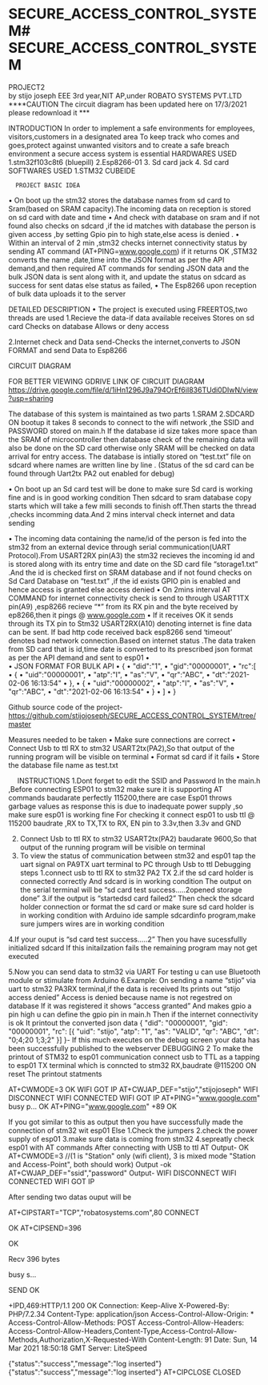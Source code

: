 # SECURE_ACCESS_CONTROL_SYSTEM# SECURE_ACCESS_CONTROL_SYSTEM
PROJECT2                                                
                                                                                                                                         by   stijo joseph 
                                                                 EEE 3rd year,NIT AP,under ROBATO SYSTEMS PVT.LTD
****CAUTION The circuit diagram has been updated here on 17/3/2021 please redownload it ***


INTRODUCTION
In order to implement a safe environments for employees, visitors,customers  in a designated area
To keep track who comes and goes,protect against unwanted visitors and to create a safe breach environment a secure access system is essential
HARDWARES USED
1.stm32f103c8t6 (bluepill)
2.Esp8266-01
3. Sd card jack
4. Sd card
SOFTWARES USED
1.STM32 CUBEIDE               

      PROJECT BASIC IDEA
•	On boot up the stm32 stores the database names from sd card to Sram(based on SRAM capacity).The incoming data on reception is stored on sd card with date and time
•	And check with database on sram and if not found also checks on sdcard  ,if the id matches with database the person is given access ,by setting Gpio pin to high state,else acess is denied .
•	Within an interval of 2 min ,stm32 checks internet connectivity status by sending AT command
(AT+PING=www.google.com)
if it returns OK ,STM32 converts the name ,date,time into the JSON format as per the API demand,and then required AT commands for sending JSON data and the bulk JSON data is sent along with it, and update the status on sdcard as success for sent datas else status as failed,
•	The Esp8266 upon reception of bulk data uploads it to the server 







DETAILED DESCRIPTION
•	The project is executed using FREERTOS,two threads are used
1.Recieve the data-if data available receives
                                   Stores on sd card
                                  Checks on database
                                 Allows or deny access  

2.Internet check and Data send-Checks the internet,converts to JSON FORMAT and send Data to Esp8266
                                                   



                                                




CIRCUIT DIAGRAM 




FOR BETTER VIEWING GDRIVE LINK OF CIRCUIT DIAGRAM
https://drive.google.com/file/d/1iHn1296J9a794OrEf6iI836TUdi0DIwN/view?usp=sharing


The database of this system is maintained as two parts
1.SRAM
2.SDCARD
ON bootup  it takes 8 seconds to connect to the wifi network ,the SSID and PASSWORD stored on main.h 
If the database id size takes more space than the SRAM of microcontroller then database check of the remaining data will also be done on the SD card otherwise only SRAM will be checked on data arrival for entry access.
The database is intially  stored on “test.txt” file on sdcard where names are written line by line .
(Status of the sd card can be found through Uart2tx  PA2 out enabled for debug)
 
•	On boot up an Sd card test will be done to make sure  Sd card is working fine and is in good working condition Then sdcard to sram database copy starts which will take a few milli seconds to finish off.Then starts the thread ,checks incomming data.And 2 mins interval check internet and data sending


•	The incoming data containing the name/id of the person is fed into the stm32 from an external device through serial communication(UART Protocol).From USART2RX pin(A3) the stm32 recieves the incoming id and is stored along with its entry time and date on the SD card file “storage1.txt” .And the id is checked first on SRAM database and if not found checks on Sd Card Database on “test.txt” ,if the id exists GPIO pin is enabled and hence access is granted else access denied
•	On 2mins interval AT COMMAND  for internet connectivity  check is send to through USART1TX pin(A9) ,esp8266 recieve “*” from its RX pin  and the byte received by ep8266,then it pings @ www.google.com
•	If it receives OK it sends through its TX pin  to Stm32 USART2RX(A10) denoting internet is fine data can be sent. If bad http code received back esp8266 send ‘timeout’ denotes bad network connection.Based on internet status .The data traken from SD card that is id,time date is converted to its prescribed json format as per the API demand and sent to esp01 
•	
•	JSON FORMAT FOR BULK API
•	{
•	"did":"1",
•	"gid":"00000001",
•	"rc":[
•	    	{
•			"uid":"00000001",
•			"atp":"I",
•			"as":"V",
•			"qr":"ABC",
•			"dt":"2021-02-06 16:13:54"
•		},
•		{
•			"uid":"00000002",
•			"atp":"I",
•			"as":"V",
•			"qr":"ABC",
•			"dt":"2021-02-06 16:13:54"
•		}
•	     ]
•	}

Github source code of the project- https://github.com/stijojoseph/SECURE_ACCESS_CONTROL_SYSTEM/tree/master

Measures needed to be taken
•	Make sure connections are correct
•	Connect Usb to ttl RX to  stm32  USART2tx(PA2),So that output of the running  program will be  visible on terminal 
•	Format sd card if it fails
•	Store the database file name as test.txt
 
 
       INSTRUCTIONS
1.Dont forget to edit the SSID and Password
In the main.h ,Before connecting ESP01 to stm32 make sure it is supporting AT commands baudarate perfectly 115200,there are case Esp01 throws garbage values as response this is due to inadequate power supply ,so make sure esp01 is working fine 
For checking it connect esp01 to usb ttl @ 115200 baudrate ,RX to TX,TX to RX,
EN pin to 3.3v,then 3.3v and GND

2. Connect Usb to ttl RX to  stm32  USART2tx(PA2) baudarate 9600,So that output of the running  program will be  visible on terminal 
3. To view the status of communication between stm32 and esp01 tap the uart signal on PA9TX uart terminal to PC through Usb to ttl
Debugging steps
1.connect usb to ttl RX to stm32 PA2 TX
2.if the sd card holder is connected correctly 
And sdcard is in working condition
The output on the serial terminal will be
“sd card test success.....2opened storage done”
3.if the output is “startedsd card failed2”
Then check the sdcard holder connection or format the sd card or make sure sd card holder is in working condition with Arduino ide sample sdcardinfo program,make sure jumpers wires are in working condition


4.If your ouput is “sd card test success.....2”
Then you have sucessfullly initialized sdcard
If this initailzation fails the remaining program may not get executed

5.Now you can send data to stm32 via UART
For testing u can use Bluetooth module or stimulate from Arduino
6.Example:
On sending a name “stijo” via uart to stm32 PA3RX terminal,if the data is received
Its prints out 
“stijo access denied”
Access is denied because name is not regestred on database
If it was  registered it shows
“access granted”
And makes gpio a pin high u can define the gpio pin in main.h
Then if the internet connectivity is ok
It printout the converted json data
{
                                                        "did":  "00000001",
                                                                               "gid":   "00000001",
                        "rc":   [{
                                                        "uid":  "stijo",
                                                                               "atp":   "1",
                                "as":   "VALID",
                                                                        "qr":  "ABC",
                        "dt":   "0;4;20 1;3;2"
                                                        }]
                                                          }-
If this much executes on the debug screen your data has been successfully published to the webserver
DEBUGGING 2
To make the printout of STM32 to esp01 communication connect usb to TTL as a tapping to esp01 TX terminal which is conncted to stm32 RX,baudrate @115200
ON reset
The printout statments
 








AT+CWMODE=3
OK
WIFI GOT IP
AT+CWJAP_DEF="stijo","stijojoseph"
WIFI DISCONNECT
WIFI CONNECTED
WIFI GOT IP
AT+PING="www.google.com"
busy p...
OK
AT+PING="www.google.com"
+89
OK

If you got similar to this as output then you have successfully made the connection of stm32 wit esp01
Else
1.Check the jumpers
2.check the power supply of esp01
3.make sure data is coming from stm32
4.sepreatly check esp01 with AT commands
After connecting with USB to ttl
AT
Output- OK
AT+CWMODE=3 //(1 is "Station" only (wifi client), 3 is mixed mode "Station and Access-Point", both should work)
Output -ok
AT+CWJAP_DEF="ssid","password"
Output- 
WIFI DISCONNECT
WIFI CONNECTED
WIFI GOT IP




After sending two datas ouput will be

AT+CIPSTART="TCP","robatosystems.com",80
CONNECT

OK
AT+CIPSEND=396

OK
>
Recv 396 bytes


busy s...

SEND OK

+IPD,469:HTTP/1.1 200 OK
Connection: Keep-Alive
X-Powered-By: PHP/7.2.34
Content-Type: application/json
Access-Control-Allow-Origin: *
Access-Control-Allow-Methods: POST
Access-Control-Allow-Headers: Access-Control-Allow-Headers,Content-Type,Access-Control-Allow-Methods,Authorization,X-Requested-With
Content-Length: 91
Date: Sun, 14 Mar 2021 18:50:18 GMT
Server: LiteSpeed

{"status":"success","message":"log inserted"}{"status":"success","message":"log inserted"} AT+CIPCLOSE
CLOSED
 
